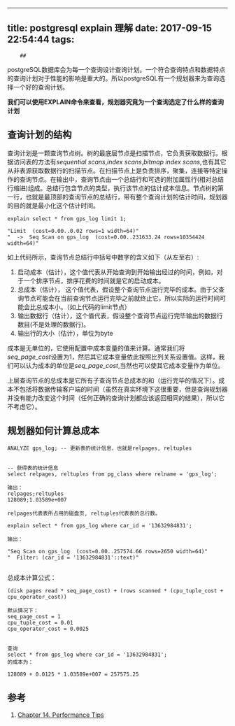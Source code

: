 
---
title: postgresql explain 理解
date: 2017-09-15 22:54:44
tags:
---
        ## 
postgreSQL数据库会为每一个查询设计查询计划。一个符合查询特点和数据特点的查询计划对于性能的影响是重大的。所以postgreSQL有一个规划器来为查询选择一个好的查询计划。

**我们可以使用EXPLAIN命令来查看，规划器究竟为一个查询选定了什么样的查询计划**

## 查询计划的结构

查询计划是一颗查询节点树。树的最底层节点是扫描节点，它负责获取数据行。根据访问表的方法有*sequential scans*,*index scans*,*bitmap index scans*,也有其它从非表源获取数据行的扫描节点。在扫描节点上是负责排序，聚集，连接等特定操作的查询节点。在输出中，查询节点由一个总结行和可选的附加属性行(相对总结行缩进)组成。总结行包含节点的类型，执行该节点的估计成本信息。节点树的第一行，也就是最顶部的查询节点的总结行，带有整个查询计划的估计时间，规划器的目的就是最小化这个估计时间。


```
explain select * from gps_log limit 1;

"Limit  (cost=0.00..0.02 rows=1 width=64)"
"  ->  Seq Scan on gps_log  (cost=0.00..231633.24 rows=10354424 width=64)"

```

如上代码所示，查询节点总结行中括号中数字的含义如下（从左至右）:

1. 启动成本（估计），这个值代表从开始查询到开始输出经过的时间，例如，对于一个排序节点，排序花费的时间就是它的启动成本。
2. 总成本（估计）， 这个值代表，假设整个查询节点运行完毕的成本。由于父查询节点可能会在当前查询节点运行完毕之前就终止它，所以实际的运行时间可能会比总成本小。（如上代码的limit节点）
3. 输出数据行（估计），这个值代表，假设整个查询节点运行完毕输出的数据行数目(不是处理的数据行)。
4. 输出行的大小（估计），单位为byte

成本是无单位的，它使用配置中成本变量的值来计算。通常我们将*seq_page_cost*设置为1，然后其它成本变量依此按照比列关系设置值。这样，我们可以认为成本的单位是*seq_page_cost*,当然也可以使其它成本变量作为单位。

上层查询节点的总成本是它所有子查询节点总成本的和（运行完毕的情况下）。成本不包括将数据传输客户端的时间（虽然在真实环境下这很重要，但是查询规划器并没有能力改变这个时间（任何正确的查询计划都应该返回相同的结果），所以它不考虑它）。

## 规划器如何计算总成本

```
ANALYZE gps_log; -- 更新表的统计信息，也就是relpages, reltuples


-- 获得表的统计信息
select relpages, reltuples from pg_class where relname = 'gps_log';

输出：
relpages;reltuples
128089;1.03589e+007

relpages代表表所占用的磁盘页, reltuples代表表的总行数。

explain select * from gps_log where car_id = '13632984831';

输出：

"Seq Scan on gps_log  (cost=0.00..257574.66 rows=2650 width=64)"
"  Filter: (car_id = '13632984831'::text)"


```

总成本计算公式：
```
(disk pages read * seq_page_cost) + (rows scanned * (cpu_tuple_cost + cpu_operator_cost))

默认情况下：
seq_page_cost = 1
cpu_tuple_cost = 0.01
cpu_operator_cost = 0.0025


查询
select * from gps_log where car_id = '13632984831';
的成本为：

128089 + 0.0125 * 1.03589e+007 = 257575.25

```

## 参考
1. [Chapter 14. Performance Tips](https://www.postgresql.org/docs/9.6/static/using-explain.html#USING-EXPLAIN-BASICS)
